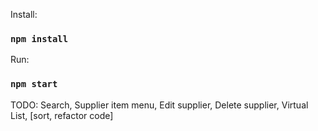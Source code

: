 Install:

### `npm install`

Run:

### `npm start`

TODO:
Search, Supplier item menu, Edit supplier, Delete supplier, Virtual List, [sort, refactor code]
